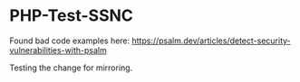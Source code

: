 # PHP-Test-SSNC

Found bad code examples here:
https://psalm.dev/articles/detect-security-vulnerabilities-with-psalm

Testing the change for mirroring.
